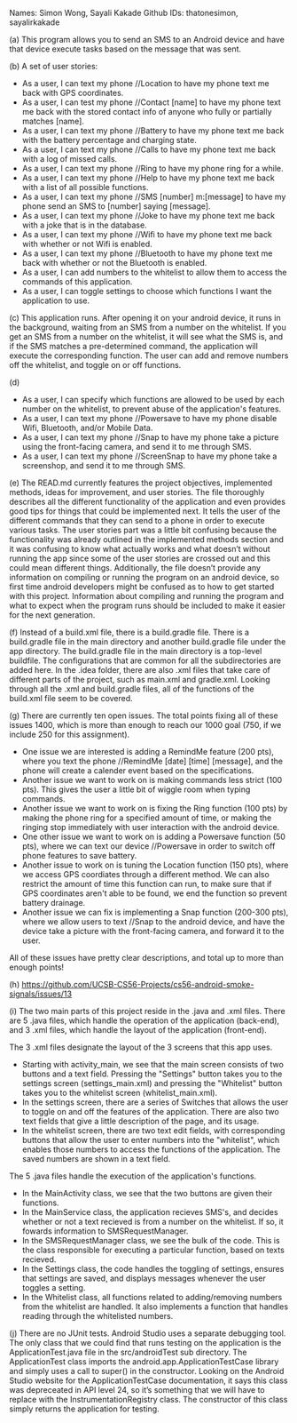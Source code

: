 Names: Simon Wong, Sayali Kakade Github IDs: thatonesimon, sayalirkakade

(a) This program allows you to send an SMS to an Android device and have that device execute tasks based on the message that was sent. 

(b) A set of user stories: 
* As a user, I can text my phone //Location to have my phone text me back with GPS coordinates.
* As a user, I can test my phone //Contact [name] to have my phone text me back with the stored contact info of anyone who fully or partially matches [name].
* As a user, I can text my phone //Battery to have my phone text me back with the battery percentage and charging state.
* As a user, I can text my phone //Calls to have my phone text me back with a log of missed calls.
* As a user, I can text my phone //Ring to have my phone ring for a while.
* As a user, I can text my phone //Help to have my phone text me back with a list of all possible functions.
* As a user, I can text my phone //SMS [number] m:[message] to have my phone send an SMS to [number] saying [message].
* As a user, I can text my phone //Joke to have my phone text me back with a joke that is in the database.
* As a user, I can text my phone //Wifi to have my phone text me back with whether or not Wifi is enabled.
* As a user, I can text my phone //Bluetooth to have my phone text me back with whether or not the Bluetooth is enabled.
* As a user, I can add numbers to the whitelist to allow them to access the commands of this application.
* As a user, I can toggle settings to choose which functions I want the application to use. 

(c) This application runs. After opening it on your android device, it runs in the background, waiting from an SMS from a number on the whitelist. If you get an SMS from a number on the whitelist, it will see what the SMS is, and if the SMS matches a pre-determined command, the application will execute the corresponding function. The user can add and remove numbers off the whitelist, and toggle on or off functions. 

(d) 
* As a user, I can specify which functions are allowed to be used by each number on the whitelist, to prevent abuse of the application's features. 
* As a user, I can text my phone //Powersave to have my phone disable Wifi, Bluetooth, and/or Mobile Data.
* As a user, I can text my phone //Snap to have my phone take a picture using the front-facing camera, and send it to me through SMS.
* As a user, I can text my phone //ScreenSnap to have my phone take a screenshop, and send it to me through SMS.

(e) The READ.md currently features the project objectives, implemented methods, ideas for improvement, and user stories. The file thoroughly describes all the different functionality of the application and even provides good tips for things that could be implemented next.  It tells the user of the different commands that they can send to a phone in order to execute various tasks. The user stories part was a little bit confusing because the functionality was already outlined in the implemented methods section and it was confusing to know what actually works and what doesn’t without running the app since some of the user stories are crossed out and this could mean different things. Additionally, the file doesn’t provide any information on compiling or running the program on an android device, so first time android developers might be confused as to how to get started with this project. Information about compiling and running the program and what to expect when the program runs should be included to make it easier for the next generation.

(f) Instead of a build.xml file, there is a build.gradle file. There is a build.gradle file in the main directory and another build.gradle file under the app directory. The build.gradle file in the main directory is a top-level buildfile. The configurations that are common for all the subdirectories are added here. In the .idea folder, there are also .xml files that take care of different parts of the project, such as main.xml and gradle.xml. Looking through all the .xml and build.gradle files, all of the functions of the build.xml file seem to be covered. 

(g) There are currently ten open issues. The total points fixing all of these issues 1400, which is more than enough to reach our 1000 goal (750, if we include 250 for this assignment). 
* One issue we are interested is adding a RemindMe feature (200 pts), where you text the phone //RemindMe [date] [time] [message], and the phone will create a calender event based on the specifications. 
* Another issue we want to work on is making commands less strict (100 pts). This gives the user a little bit of wiggle room when typing commands. 
* Another issue we want to work on is fixing the Ring function (100 pts) by making the phone ring for a specified amount of time, or making the ringing stop immediately with user interaction with the android device. 
* One other issue we want to work on is adding a Powersave function (50 pts), where we can text our device //Powersave in order to switch off phone features to save battery. 
* Another issue to work on is tuning the Location function (150 pts), where we access GPS coordiates through a different method. We can also restrict the amount of time this function can run, to make sure that if GPS coordinates aren't able to be found, we end the function so prevent battery drainage. 
* Another issue we can fix is implementing a Snap function (200-300 pts), where we allow users to text //Snap to the android device, and have the device take a picture with the front-facing camera, and forward it to the user. 

All of these issues have pretty clear descriptions, and total up to more than enough points!

(h) https://github.com/UCSB-CS56-Projects/cs56-android-smoke-signals/issues/13

(i) The two main parts of this project reside in the .java and .xml files. There are 5 .java files, which handle the operation of the application (back-end), and 3 .xml files, which handle the layout of the application (front-end). 

The 3 .xml files designate the layout of the 3 screens that this app uses. 
* Starting with activity_main, we see that the main screen consists of two buttons and a text field. Pressing the "Settings" button takes you to the settings screen (settings_main.xml) and pressing the "Whitelist" button takes you to the whitelist screen (whitelist_main.xml). 
* In the settings screen, there are a series of Switches that allows the user to toggle on and off the features of the application. There are also two text fields that give a little description of the page, and its usage. 
* In the whitelist screen, there are two text edit fields, with corresponding buttons that allow the user to enter numbers into the "whitelist", which enables those numbers to access the functions of the application. The saved numbers are shown in a text field. 

The 5 .java files handle the execution of the application's functions. 
* In the MainActivity class, we see that the two buttons are given their functions. 
* In the MainService class, the application recieves SMS's, and decides whether or not a text recieved is from a number on the whitelist. If so, it fowards information to SMSRequestManager.
* In the SMSRequestManager class, we see the bulk of the code. This is the class responsible for executing a particular function, based on texts recieved. 
* In the Settings class, the code handles the toggling of settings, ensures that settings are saved, and displays messages whenever the user toggles a setting.
* In the Whitelist class, all functions related to adding/removing numbers from the whitelist are handled. It also implements a function that handles reading through the whitelisted numbers.

(j) There are no JUnit tests. Android Studio uses a separate debugging tool. The only class that we could find that runs testing on the application is the ApplicationTest.java file in the src/androidTest sub directory. The ApplicationTest class imports the android.app.ApplicationTestCase library and simply uses a call to super() in the constructor. Looking on the Android Studio website for the ApplicationTestCase documentation, it says this class was depreceated in API level 24, so it’s something that we will have to replace with the InstrumentationRegistry class. The constructor of this class simply returns the application for testing. 
